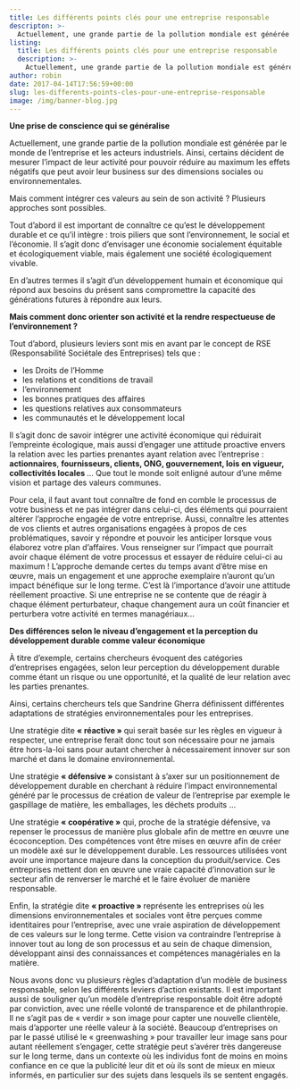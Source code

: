 ```yaml
---
title: Les différents points clés pour une entreprise responsable
descripton: >-
  Actuellement, une grande partie de la pollution mondiale est générée par le monde de l’entreprise et les acteurs industriels. Ainsi, certains décident de mesurer l’impact de leur activité pour pouvoir réduire au maximum les effets négatifs que peut avoir leur business sur des dimensions sociales ou environnementales.
listing:
  title: Les différents points clés pour une entreprise responsable
  description: >-
    Actuellement, une grande partie de la pollution mondiale est générée par le monde de l’entreprise et les acteurs industriels. Ainsi, certains décident de mesurer l’impact de leur activité pour pouvoir réduire au maximum les effets négatifs que peut avoir leur business sur des dimensions sociales ou environnementales.
author: robin
date: 2017-04-14T17:56:59+00:00
slug: les-differents-points-cles-pour-une-entreprise-responsable
image: /img/banner-blog.jpg
---
```

<p class="p1">
  <b>Une prise de conscience qui se généralise</b>
</p>

<p class="p3">
  Actuellement, une grande partie de la pollution mondiale est générée par le monde de l’entreprise et les acteurs industriels. Ainsi, certains décident de mesurer l’impact de leur activité pour pouvoir réduire au maximum les effets négatifs que peut avoir leur business sur des dimensions sociales ou environnementales.
</p>

<p class="p3">
  Mais comment intégrer ces valeurs au sein de son activité ? Plusieurs approches sont possibles.
</p>

<p class="p3">
  Tout d’abord il est important de connaître ce qu’est le développement durable et ce qu’il intègre : trois piliers que sont l’environnement, le social et l’économie. Il s’agit donc d’envisager une économie socialement équitable et écologiquement viable, mais également une société écologiquement vivable.
</p>

<p class="p3">
  En d’autres termes il s’agit d’un développement humain et économique qui répond aux besoins du présent sans compromettre la capacité des générations futures à répondre aux leurs<span class="s1">.</span>
</p>

<p class="p3">
  <b>Mais comment donc orienter son activité et la rendre respectueuse de l’environnement ?</b>
</p>

<p class="p3">
  Tout d’abord, plusieurs leviers sont mis en avant par le concept de RSE (Responsabilité Sociétale des Entreprises) tels que :
</p>

<ul class="ul1">
  <li class="li3">
    les Droits de l’Homme
  </li>
  <li class="li3">
    les relations et conditions de travail
  </li>
  <li class="li3">
    l’environnement
  </li>
  <li class="li3">
    les bonnes pratiques des affaires
  </li>
  <li class="li3">
    les questions relatives aux consommateurs
  </li>
  <li class="li3">
    les communautés et le développement local
  </li>
</ul>

<p class="p3">
  Il s’agit donc de savoir intégrer une activité économique qui réduirait l’empreinte écologique, mais aussi d’engager une attitude proactive envers la relation avec les parties prenantes ayant relation avec l’entreprise : <b>actionnaires</b>, <b>fournisseurs, clients, ONG, gouvernement, lois en vigueur, collectivités locales </b>… Que tout le monde soit enligné autour d’une même vision et partage des valeurs communes.
</p>

<p class="p3">
  Pour cela, il faut avant tout connaître de fond en comble le processus de votre business et ne pas intégrer dans celui-ci, des éléments qui pourraient altérer l’approche engagée de votre entreprise. Aussi, connaître les attentes de vos clients et autres organisations engagées à propos de ces problématiques, savoir y répondre et pouvoir les anticiper lorsque vous élaborez votre plan d’affaires. Vous renseigner sur l’impact que pourrait avoir chaque élément de votre processus et essayer de réduire celui-ci au maximum ! L’approche demande certes du temps avant d’être mise en œuvre, mais un engagement et une approche exemplaire n’auront qu’un impact bénéfique sur le long terme. C’est là l’importance d’avoir une attitude réellement proactive. Si une entreprise ne se contente que de réagir à chaque élément perturbateur, chaque changement aura un coût financier et perturbera votre activité en termes managériaux…
</p>

<p class="p3">
  <b>Des différences selon le niveau d’engagement et la perception du développement durable comme valeur économique</b>
</p>

<p class="p3">
  À titre d’exemple, certains chercheurs évoquent des catégories d’entreprises engagées, selon leur perception du développement durable comme étant un risque ou une opportunité, et la qualité de leur relation avec les parties prenantes.
</p>

<p class="p3">
  Ainsi, certains chercheurs tels que Sandrine Gherra définissent différentes adaptations de stratégies environnementales pour les entreprises.
</p>

<p class="p6">
  Une stratégie dite <b>« réactive » </b>qui serait basée sur les règles en vigueur à respecter, une entreprise ferait donc tout son nécessaire pour ne jamais être hors-la-loi sans pour autant chercher à nécessairement innover sur son marché et dans le domaine environnemental.
</p>

<p class="p6">
  Une stratégie <b>« défensive »</b> consistant à s’axer sur un positionnement de développement durable en cherchant à réduire l’impact environnemental généré par le processus de création de valeur de l’entreprise par exemple le gaspillage de matière, les emballages, les déchets produits …
</p>

<p class="p6">
  Une stratégie <b>« coopérative »</b> qui, proche de la stratégie défensive, va repenser le processus de manière plus globale afin de mettre en œuvre une écoconception. Des compétences vont être mises en œuvre afin de créer un modèle axé sur le développement durable. Les ressources utilisées vont avoir une importance majeure dans la conception du produit/service. Ces entreprises mettent don en œuvre une vraie capacité d’innovation sur le secteur afin de renverser le marché et le faire évoluer de manière responsable.
</p>

<p class="p6">
  Enfin, la stratégie dite <b>« proactive » </b>représente les entreprises où les dimensions environnementales et sociales vont être perçues comme identitaires pour l’entreprise, avec une vraie aspiration de développement de ces valeurs sur le long terme. Cette vision va contraindre l’entreprise à innover tout au long de son processus et au sein de chaque dimension, développant ainsi des connaissances et compétences managériales en la matière.
</p>

<p class="p6">
  Nous avons donc vu plusieurs règles d’adaptation d’un modèle de business responsable, selon les différents leviers d’action existants. Il est important aussi de souligner qu’un modèle d’entreprise responsable doit être adopté par conviction, avec une réelle volonté de transparence et de philanthropie. Il ne s’agit pas de « verdir » son image pour capter une nouvelle clientèle, mais d’apporter une réelle valeur à la société. Beaucoup d’entreprises on par le passé utilisé le « greenwashing » pour travailler leur image sans pour autant réellement s’engager, cette stratégie peut s’avérer très dangereuse sur le long terme, dans un contexte où les individus font de moins en moins confiance en ce que la publicité leur dit et où ils sont de mieux en mieux informés, en particulier sur des sujets dans lesquels ils se sentent engagés.
</p>